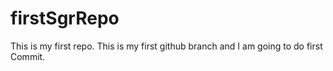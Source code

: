 # firstSgrRepo
This is my first repo.
This is my first github branch and I am going to do first Commit.
